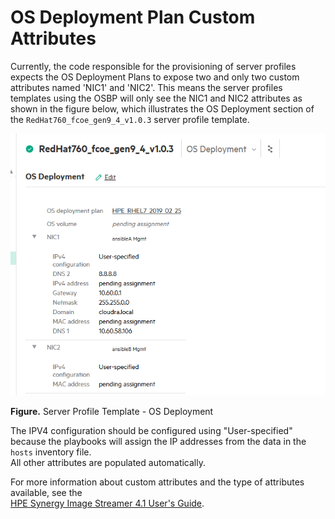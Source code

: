 # OS Deployment Plan Custom Attributes

Currently, the code responsible for the provisioning of server profiles expects the OS Deployment Plans to expose two and 
only two custom attributes named 'NIC1' and 'NIC2'. This means the server profiles templates using the OSBP will only 
see the NIC1 and NIC2 attributes as shown in the figure below, which illustrates the OS Deployment section of the `RedHat760_fcoe_gen9_4_v1.0.3` server profile template.

![ "Server Profile Template - OS Deployment"][media-bm-osbp-nic1-nic2]

**Figure.** Server Profile Template - OS Deployment


The IPV4 configuration should be configured using "User-specified" because the
 playbooks will assign the IP addresses from the data in the `hosts` inventory file.  
 All other attributes are populated automatically.

For more information about custom attributes and the type of attributes available, see the  
[HPE Synergy Image Streamer 4.1 User's Guide](https://support.hpe.com/hpsc/doc/public/display?docId=emr_na-a00039930en_us&docLocale=en_US).





[media-bm-osbp-nic1-nic2]:<../media/bm-osbp-nic1-nic2.png> 
